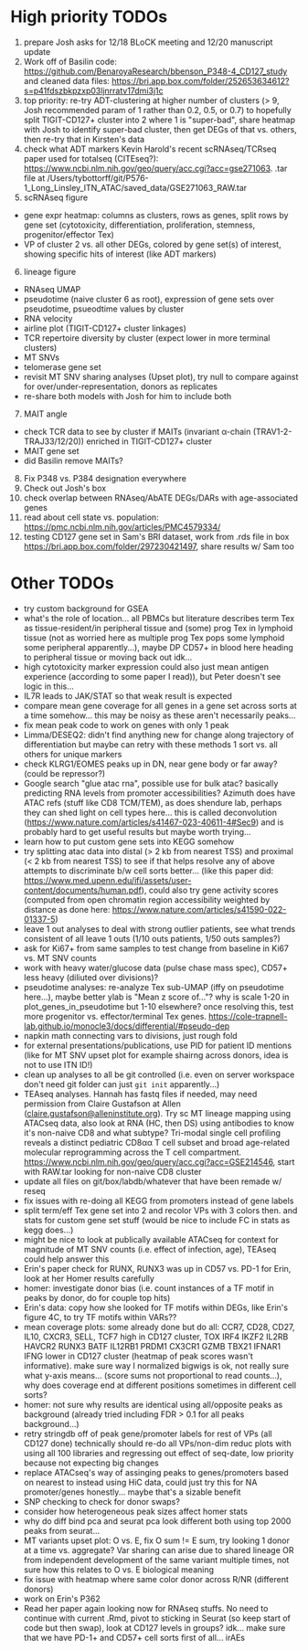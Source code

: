 # High priority TODOs
1. prepare Josh asks for 12/18 BLoCK meeting and 12/20 manuscript update
2. Work off of Basilin code: https://github.com/BenaroyaResearch/bbenson_P348-4_CD127_study and cleaned data files: https://bri.app.box.com/folder/252653634612?s=p41fdszbkpzxp03ljnrratv17dmi3j1c
3. top priority: re-try ADT-clustering at higher number of clusters (> 9, Josh recommended param of 1 rather than 0.2, 0.5, or 0.7) to hopefully split TIGIT-CD127+ cluster into 2 where 1 is "super-bad", share heatmap with Josh to identify super-bad cluster, then get DEGs of that vs. others, then re-try that in Kirsten's data
4. check what ADT markers Kevin Harold's recent scRNAseq/TCRseq paper used for totalseq (CITEseq?): https://www.ncbi.nlm.nih.gov/geo/query/acc.cgi?acc=gse271063. .tar file at /Users/tybottorff/git/P576-1_Long_Linsley_ITN_ATAC/saved_data/GSE271063_RAW.tar
5. scRNAseq figure
 - gene expr heatmap: columns as clusters, rows as genes, split rows by gene set (cytotoxicity, differentiation, proliferation, stemness, progenitor/effector Tex)
 - VP of cluster 2 vs. all other DEGs, colored by gene set(s) of interest, showing specific hits of interest (like ADT markers)
6. lineage figure
 - RNAseq UMAP
 - pseudotime (naive cluster 6 as root), expression of gene sets over pseudotime, psueodtime values by cluster
 - RNA velocity
 - airline plot (TIGIT-CD127+ cluster linkages)
 - TCR repertoire diversity by cluster (expect lower in more terminal clusters)
 - MT SNVs
 - telomerase gene set
 - revisit MT SNV sharing analyses (Upset plot), try null to compare against for over/under-representation, donors as replicates
 - re-share both models with Josh for him to include both
7. MAIT angle
 - check TCR data to see by cluster if MAITs (invariant α-chain (TRAV1-2-TRAJ33/12/20)) enriched in TIGIT-CD127+ cluster
 - MAIT gene set
 - did Basilin remove MAITs?
8. Fix P348 vs. P384 designation everywhere
9. Check out Josh's box
10. check overlap between RNAseq/AbATE DEGs/DARs with age-associated genes
11. read about cell state vs. population: https://pmc.ncbi.nlm.nih.gov/articles/PMC4579334/
12. testing CD127 gene set in Sam's BRI dataset, work from .rds file in box https://bri.app.box.com/folder/297230421497, share results w/ Sam too

# Other TODOs
 - try custom background for GSEA
 - what's the role of location... all PBMCs but literature describes term Tex as tissue-resident/in peripheral tissue and (some) prog Tex in lymphoid tissue (not as worried here as multiple prog Tex pops some lymphoid some peripheral apparently...), maybe DP CD57+ in blood here heading to peripheral tissue or moving back out idk...
 - high cytotoxicity marker expression could also just mean antigen experience (according to some paper I read)), but Peter doesn't see logic in this...
 - IL7R leads to JAK/STAT so that weak result is expected
 - compare mean gene coverage for all genes in a gene set across sorts at a time somehow... this may be noisy as these aren't necessarily peaks...
 - fix mean peak code to work on genes with only 1 peak
 - Limma/DESEQ2: didn't find anything new for change along trajectory of differentiation but maybe can retry with these methods 1 sort vs. all others for unique markers
 - check KLRG1/EOMES peaks up in DN, near gene body or far away? (could be repressor?)
 - Google search "glue atac rna", possible use for bulk atac? basically predicting RNA levels from promoter accessibilities? Azimuth does have ATAC refs (stuff like CD8 TCM/TEM), as does shendure lab, perhaps they can shed light on cell types here... this is called deconvolution (https://www.nature.com/articles/s41467-023-40611-4#Sec9) and is probably hard to get useful results but maybe worth trying...
 - learn how to put custom gene sets into KEGG somehow
 - try splitting atac data into distal (> 2 kb from nearest TSS) and proximal (< 2 kb from nearest TSS) to see if that helps resolve any of above attempts to discriminate b/w cell sorts better... (like this paper did: https://www.med.upenn.edu/ifi/assets/user-content/documents/human.pdf), could also try gene activity scores (computed from open chromatin region accessibility weighted by distance as done here: https://www.nature.com/articles/s41590-022-01337-5)
 - leave 1 out analyses to deal with strong outlier patients, see what trends consistent of all leave 1 outs (1/10 outs patients, 1/50 outs samples?)
 - ask for Ki67+ from same samples to test change from baseline in Ki67 vs. MT SNV counts
 - work with heavy water/glucose data (pulse chase mass spec), CD57+ less heavy (diliuted over divisions)?
 - pseudotime analyses: re-analyze Tex sub-UMAP (iffy on pseudotime here...), maybe better ylab is "Mean z score of..."? why is scale 1-20 in plot_genes_in_pseudotime but 1-10 elsewhere? once resolving this, test more progenitor vs. effector/terminal Tex genes. https://cole-trapnell-lab.github.io/monocle3/docs/differential/#pseudo-dep
 - napkin math connecting vars to divisions, just rough fold
 - for external presentations/publications, use PID for patient ID mentions (like for MT SNV upset plot for example shairng across donors, idea is not to use ITN ID!)
 - clean up analyses to all be git controlled (i.e. even on server workspace don't need git folder can just `git init` apparently...)
 - TEAseq analyses. Hannah has fastq files if needed, may need permission from Claire Gustafson at Allen (claire.gustafson@alleninstitute.org). Try sc MT lineage mapping using ATACseq data, also look at RNA (HC, then DS) using antibodies to know it's non-naive CD8 and what subtype? Tri-modal single cell profiling reveals a distinct pediatric CD8αα T cell subset and broad age-related molecular reprogramming across the T cell compartment. https://www.ncbi.nlm.nih.gov/geo/query/acc.cgi?acc=GSE214546, start with RAW.tar looking for non-naive CD8 cluster
 - update all files on git/box/labdb/whatever that have been remade w/ reseq
 - fix issues with re-doing all KEGG from promoters instead of gene labels
 - split term/eff Tex gene set into 2 and recolor VPs with 3 colors then. and stats for custom gene set stuff (would be nice to include FC in stats as kegg does...)
 - might be nice to look at publically available ATACseq for context for magnitude of MT SNV counts (i.e. effect of infection, age), TEAseq could help answer this
 - Erin's paper check for RUNX, RUNX3 was up in CD57 vs. PD-1 for Erin, look at her Homer results carefully
 - homer: investigate donor bias (i.e. count instances of a TF motif in peaks by donor, do for couple top hits)
 - Erin's data: copy how she looked for TF motifs within DEGs, like Erin's figure 4C, to try TF motifs within VARs??
 - mean coverage plots: some already done but do all: CCR7, CD28, CD27, IL10, CXCR3, SELL, TCF7 high in CD127 cluster, TOX IRF4 IKZF2 IL2RB HAVCR2 RUNX3 BATF IL12RB1 PRDM1 CX3CR1 GZMB TBX21 IFNAR1 IFNG lower in CD127 cluster (heatmap of peak scores wasn't informative). make sure way I normalized bigwigs is ok, not really sure what y-axis means... (score sums not proportional to read counts...), why does coverage end at different positions sometimes in different cell sorts?
 - homer: not sure why results are identical using all/opposite peaks as background (already tried including FDR > 0.1 for all peaks background...)
 - retry stringdb off of peak gene/promoter labels for rest of VPs (all CD127 done)
technically should re-do all VPs/non-dim reduc plots with using all 100 libraries and regressing out effect of seq-date, low priority because not expecting big changes
 - replace ATACseq's way of assinging peaks to genes/promoters based on nearest to instead using HiC data, could just try this for NA promoter/genes honestly... maybe that's a sizable benefit
 - SNP checking to check for donor swaps?
 - consider how heterogeneous peak sizes affect homer stats
 - why do diff bind pca and seurat pca look different both using top 2000 peaks from seurat...
 - MT variants upset plot: O vs. E, fix O sum != E sum, try looking 1 donor at a time vs. aggregate? Var sharing can arise due to shared lineage OR from independent development of the same variant multiple times, not sure how this relates to O vs. E biological meaning
 - fix issue with heatmap where same color donor across R/NR (different donors)
 - work on Erin's P362
 - Read her paper again looking now for RNAseq stuffs. No need to continue with current .Rmd, pivot to sticking in Seurat (so keep start of code but then swap), look at CD127 levels in groups? idk... make sure that we have PD-1+ and CD57+ cell sorts first of all...
irAEs